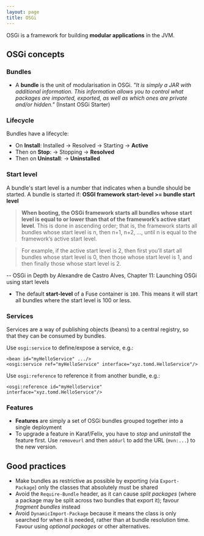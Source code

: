 ```yaml
---
layout: page
title: OSGi
---
```


OSGi is a framework for building **modular applications** in the JVM.

## OSGi concepts

### Bundles

- A **bundle** is the unit of modularisation in OSGi. _"It is simply a JAR with additional information. This information allows you to control what packages are imported, exported, as well as which ones are private and/or hidden."_ (Instant OSGi Starter)

### Lifecycle

Bundles have a lifecycle:

- On **Install**: Installed &rarr; Resolved &rarr; Starting &rarr; **Active**
- Then on **Stop**: &rarr; Stopping &rarr; **Resolved**
- Then on **Uninstall**: &rarr; **Uninstalled**

### Start level

A bundle's start level is a number that indicates when a bundle should be started. A bundle is started if: **OSGI framework start-level >= bundle start level**

> **When booting, the OSGi framework starts all bundles whose start level is equal to or lower than that of the framework’s active start level**. This is done in ascending order; that is, the framework starts all bundles whose start level is n, then n+1, n+2, ..., until n is equal to the framework’s active start level.

> For example, if the active start level is 2, then first you’ll start all bundles whose start level is 0, then those whose start level is 1, and then finally those whose start level is 2.

-- OSGi in Depth by Alexandre de Castro Alves, Chapter 11: Launching OSGi using start levels

- The default **start-level** of a Fuse container is `100`. This means it will start all bundles where the start level is 100 or less.

### Services

Services are a way of publishing objects (beans) to a central registry, so that they can be consumed by bundles.

Use `osgi:service` to define/expose a service, e.g.:

    <bean id="myHelloService" .../>
    <osgi:service ref="myHelloService" interface="xyz.tomd.HelloService"/>

Use `osgi:reference` to reference it from another bundle, e.g.:

    <osgi:reference id="myHelloService" interface="xyz.tomd.HelloService"/>

### Features

- **Features** are simply a set of OSGi bundles grouped together into a single deployment
- To upgrade a feature in Karaf/Felix, you have to _stop_ and _uninstall_ the feature first. Use `removeurl` and then `addurl` to add the URL (`mvn:...`) to the new version.

## Good practices

- Make bundles as restrictive as possible by exporting (via `Export-Package`) only the classes that absolutely must be shared
- Avoid the `Require-Bundle` header, as it can cause _split packages_ (where a package may be split across two bundles that export it); favour _fragment bundles_ instead
- Avoid `DynamicImport-Package` because it means the class is only searched for when it is needed, rather than at bundle resolution time. Favour using _optional packages_ or other alternatives.
